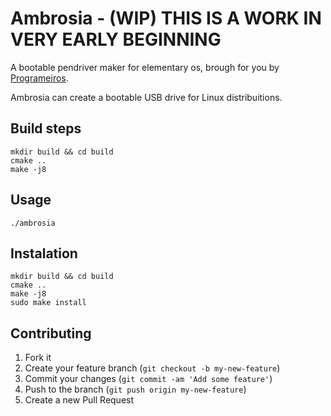 # Ambrosia - (WIP) THIS IS A WORK IN VERY EARLY BEGINNING

A bootable pendriver maker for elementary os, brough for you by [Programeiros](https://github.com/OrgGrupoProgrameiros).

Ambrosia can create a bootable USB drive for Linux distribuitions.

## Build steps

	mkdir build && cd build
	cmake ..
	make -j8

## Usage

	./ambrosia

## Instalation

	mkdir build && cd build
	cmake ..
	make -j8
	sudo make install

## Contributing

1. Fork it
2. Create your feature branch (`git checkout -b my-new-feature`)
3. Commit your changes (`git commit -am 'Add some feature'`)
4. Push to the branch (`git push origin my-new-feature`)
5. Create a new Pull Request
